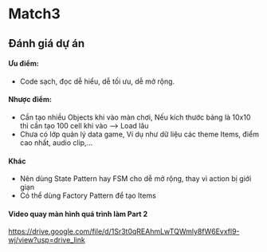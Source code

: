 # Match3
## **Đánh giá dự án**
#### Ưu điểm:
- Code sạch, đọc dễ hiểu, dễ tối ưu, dễ mở rộng.
#### Nhược điểm:
- Cần tạo nhiều Objects khi vào màn chơi, Nếu kích thước bảng là 10x10 thì cần tạo 100 cell khi vào --> Load lâu
- Chưa có lớp quản lý data game, Ví dụ như dữ liệu các theme Items, điểm cao nhất, audio clip,...

#### Khác
- Nên dùng State Pattern hay FSM cho dễ mở rộng, thay vì action bị giới giạn
- Có thể dùng Factory Pattern để tạo Items

#### Video quay màn hình quá trình làm Part 2
https://drive.google.com/file/d/1Sr3t0qREAhmLwTQWmly8fW6Evxfl9-wj/view?usp=drive_link
